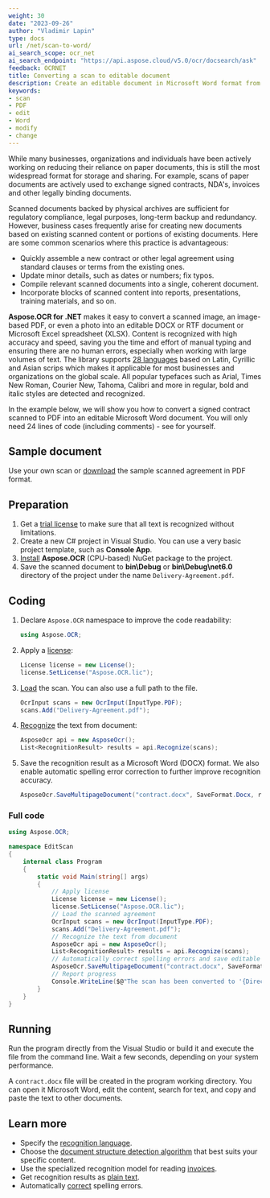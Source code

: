 ```yaml
---
weight: 30
date: "2023-09-26"
author: "Vladimir Lapin"
type: docs
url: /net/scan-to-word/
ai_search_scope: ocr_net
ai_search_endpoint: "https://api.aspose.cloud/v5.0/ocr/docsearch/ask"
feedback: OCRNET
title: Converting a scan to editable document
description: Create an editable document in Microsoft Word format from a scanned image, PDF or even a photo.
keywords:
- scan
- PDF
- edit
- Word
- modify
- change
---
```


While many businesses, organizations and individuals have been actively working on reducing their reliance on paper documents, this is still the most widespread format for storage and sharing. For example, scans of paper documents are actively used to exchange signed contracts, NDA's, invoices and other legally binding documents.

Scanned documents backed by physical archives are sufficient for regulatory compliance, legal purposes, long-term backup and redundancy. However, business cases frequently arise for creating new documents based on existing scanned content or portions of existing documents. Here are some common scenarios where this practice is advantageous:

- Quickly assemble a new contract or other legal agreement using standard clauses or terms from the existing ones.
- Update minor details, such as dates or numbers; fix typos.
- Compile relevant scanned documents into a single, coherent document.
- Incorporate blocks of scanned content into reports, presentations, training materials, and so on.

**Aspose.OCR for .NET** makes it easy to convert a scanned image, an image-based PDF, or even a photo into an editable DOCX or RTF document or Microsoft Excel spreadsheet (XLSX). Content is recognized with high accuracy and speed, saving you the time and effort of manual typing and ensuring there are no human errors, especially when working with large volumes of text. The library supports [28 languages](/ocr/net/recognition-languages/) based on Latin, Cyrillic and Asian scrips which makes it applicable for most businesses and organizations on the global scale. All popular typefaces such as Arial, Times New Roman, Courier New, Tahoma, Calibri and more in regular, bold and italic styles are detected and recognized.

In the example below, we will show you how to convert a signed contract scanned to PDF into an editable Microsoft Word document. You will only need 24 lines of code (including comments) - see for yourself.

## Sample document

Use your own scan or [download](Delivery-Agreement.pdf) the sample scanned agreement in PDF format.

## Preparation

1. Get a [trial license](/ocr/net/licensing/) to make sure that all text is recognized without limitations.
2. Create a new C# project in Visual Studio. You can use a very basic project template, such as **Console App**.
3. [Install](/ocr/net/installation/) **Aspose.OCR** (CPU-based) NuGet package to the project.
4. Save the scanned document to **bin\\Debug** or **bin\\Debug\\net6.0** directory of the project under the name `Delivery-Agreement.pdf`.

## Coding

1. Declare `Aspose.OCR` namespace to improve the code readability:
   ```csharp
   using Aspose.OCR;
   ```
2. Apply a [license](/ocr/net/licensing/#applying-a-developer-or-site-license):
   ```csharp
   License license = new License();
   license.SetLicense("Aspose.OCR.lic");
   ```
3. [Load](/ocr/net/ocrinput/) the scan. You can also use a full path to the file.
   ```csharp
   OcrInput scans = new OcrInput(InputType.PDF);
   scans.Add("Delivery-Agreement.pdf");
   ```
4. [Recognize](/ocr/net/recognition/) the text from document:
   ```csharp
   AsposeOcr api = new AsposeOcr();
   List<RecognitionResult> results = api.Recognize(scans);
   ```
5. Save the recognition result as a Microsoft Word (DOCX) format. We also enable automatic spelling error correction to further improve recognition accuracy.
   ```csharp
   AsposeOcr.SaveMultipageDocument("contract.docx", SaveFormat.Docx, results, true);
   ```

### Full code

```csharp
using Aspose.OCR;

namespace EditScan
{
	internal class Program
	{
		static void Main(string[] args)
		{
			// Apply license
			License license = new License();
			license.SetLicense("Aspose.OCR.lic");
			// Load the scanned agreement
			OcrInput scans = new OcrInput(InputType.PDF);
			scans.Add("Delivery-Agreement.pdf");
			// Recognize the text from document
			AsposeOcr api = new AsposeOcr();
			List<RecognitionResult> results = api.Recognize(scans);
			// Automatically correct spelling errors and save editable document in Microsoft Word (DOCX) format
			AsposeOcr.SaveMultipageDocument("contract.docx", SaveFormat.Docx, results, true);
			// Report progress
			Console.WriteLine($@"The scan has been converted to '{Directory.GetCurrentDirectory()}\contract.docx'.");
		}
	}
}
```

## Running

Run the program directly from the Visual Studio or build it and execute the file from the command line. Wait a few seconds, depending on your system performance.

A `contract.docx` file will be created in the program working directory. You can open it Microsoft Word, edit the content, search for text, and copy and paste the text to other documents.

## Learn more

- Specify the [recognition language](/ocr/net/languages/).
- Choose the [document structure detection algorithm](/ocr/net/areas-detection/) that best suits your specific content.
- Use the specialized recognition model for reading [invoices](/ocr/net/recognition/invoice/).
- Get recognition results as [plain text](/ocr/net/save-text/).
- Automatically [correct](/ocr/net/automatic-spelling-correction/) spelling errors.
